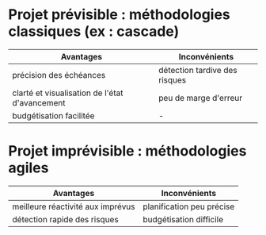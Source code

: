 # Projet prévisible : méthodologies classiques (ex : cascade)

Avantages | Inconvénients
-|-
précision des échéances | détection tardive des risques
clarté et visualisation de l'état d'avancement | peu de marge d'erreur
budgétisation facilitée | -

# Projet imprévisible : méthodologies agiles

Avantages | Inconvénients
-|-
meilleure réactivité aux imprévus | planification peu précise
détection rapide des risques | budgétisation difficile

